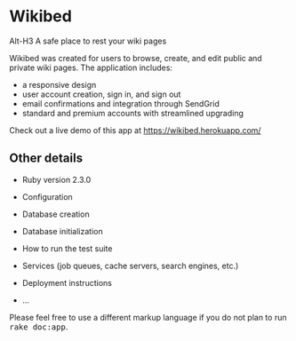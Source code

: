 # Wikibed
Alt-H3 A safe place to rest your wiki pages

Wikibed was created for users to browse, create, and edit public and private wiki pages. The application includes:
- a responsive design
- user account creation, sign in, and sign out
- email confirmations and integration through SendGrid
- standard and premium accounts with streamlined upgrading

Check out a live demo of this app at https://wikibed.herokuapp.com/

## Other details

* Ruby version 2.3.0

* Configuration

* Database creation

* Database initialization

* How to run the test suite

* Services (job queues, cache servers, search engines, etc.)

* Deployment instructions

* ...


Please feel free to use a different markup language if you do not plan to run
<tt>rake doc:app</tt>.
